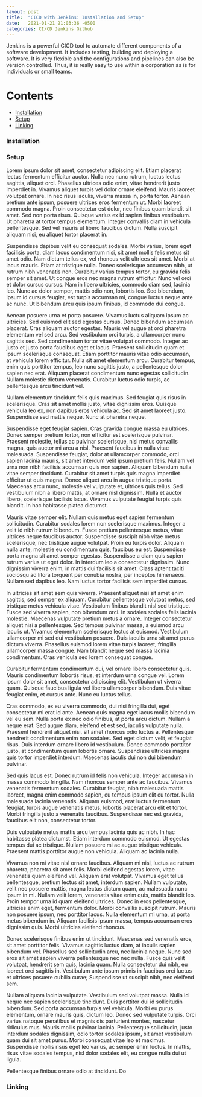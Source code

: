 ```yaml
---
layout: post
title:  "CICD with Jenkins: Installation and Setup"
date:   2021-01-21 21:03:36 -0500
categories: CI/CD Jenkins Github
---
```


Jenkins is a powerful CICD tool to automate different components of a software development. It includes testing, building and deploying a software. It is very flexible and the configurations and pipelines can also be version controlled. Thus, it is really easy to use within a corporation as is for individuals or small teams.

# Contents
 - [Installation](#installation) 
 - [Setup](#setup)
 - [Linking](#Linking)

### Installation

### Setup

 Lorem ipsum dolor sit amet, consectetur adipiscing elit. Etiam placerat lectus fermentum efficitur auctor. Nulla nec nunc rutrum, luctus lectus sagittis, aliquet orci. Phasellus ultrices odio enim, vitae hendrerit justo imperdiet in. Vivamus aliquet turpis vel dolor ornare eleifend. Mauris laoreet volutpat ornare. In nec risus iaculis, viverra massa in, porta tortor. Aenean pretium ante ipsum, posuere ultrices eros fermentum ut. Morbi laoreet commodo magna. Proin consectetur est dolor, nec finibus quam blandit sit amet. Sed non porta risus. Quisque varius ex id sapien finibus vestibulum. Ut pharetra at tortor tempus elementum. Integer convallis diam in vehicula pellentesque. Sed vel mauris ut libero faucibus dictum. Nulla suscipit aliquam nisi, eu aliquet tortor placerat in.

Suspendisse dapibus velit eu consequat sodales. Morbi varius, lorem eget facilisis porta, diam lacus condimentum nisi, sit amet mollis felis metus sit amet odio. Nam dictum tellus ex, vel rhoncus velit ultrices sit amet. Morbi at lacus mauris. Etiam at tristique nulla. Donec scelerisque accumsan nibh, ut rutrum nibh venenatis non. Curabitur varius tempus tortor, eu gravida felis semper sit amet. Ut congue eros nec magna rutrum efficitur. Nunc vel orci et dolor cursus cursus. Nam in libero ultricies, commodo diam sed, lacinia leo. Nunc ac dolor semper, mattis odio non, lobortis leo. Sed bibendum, ipsum id cursus feugiat, est turpis accumsan mi, congue luctus neque ante ac nunc. Ut bibendum arcu quis ipsum finibus, id commodo dui congue.

Aenean posuere urna et porta posuere. Vivamus luctus aliquam ipsum ac ultricies. Sed euismod elit sed egestas cursus. Donec bibendum accumsan placerat. Cras aliquam auctor egestas. Mauris vel augue at orci pharetra elementum vel sed arcu. Sed vestibulum orci turpis, a ullamcorper nunc sagittis sed. Sed condimentum tortor vitae volutpat commodo. Integer ac justo et justo porta faucibus eget et lacus. Praesent sollicitudin quam et ipsum scelerisque consequat. Etiam porttitor mauris vitae odio accumsan, at vehicula lorem efficitur. Nulla sit amet elementum arcu. Curabitur tempus, enim quis porttitor tempus, leo nunc sagittis justo, a pellentesque dolor sapien nec erat. Aliquam placerat condimentum nunc egestas sollicitudin. Nullam molestie dictum venenatis. Curabitur luctus odio turpis, ac pellentesque arcu tincidunt vel.

Nullam elementum tincidunt felis quis maximus. Sed feugiat quis risus in scelerisque. Cras sit amet mollis justo, vitae dignissim eros. Quisque vehicula leo ex, non dapibus eros vehicula ac. Sed sit amet laoreet justo. Suspendisse sed mattis neque. Nunc at pharetra neque.

Suspendisse eget feugiat sapien. Cras gravida congue massa eu ultrices. Donec semper pretium tortor, non efficitur est scelerisque pulvinar. Praesent molestie, tellus ac pulvinar scelerisque, nisi metus convallis magna, quis auctor mi arcu a nisl. Praesent faucibus in nulla vitae malesuada. Suspendisse feugiat, dolor at ullamcorper commodo, orci sapien lacinia mauris, sit amet interdum velit ipsum pretium felis. Nullam vel urna non nibh facilisis accumsan quis non sapien. Aliquam bibendum nulla vitae semper tincidunt. Curabitur sit amet turpis quis magna imperdiet efficitur ut quis magna. Donec aliquet arcu in augue tristique porta. Maecenas arcu nunc, molestie vel vulputate et, ultrices quis tellus. Sed vestibulum nibh a libero mattis, at ornare nisl dignissim. Nulla et auctor libero, scelerisque facilisis lacus. Vivamus vulputate feugiat turpis quis blandit. In hac habitasse platea dictumst.

Mauris vitae semper elit. Nullam quis metus eget sapien fermentum sollicitudin. Curabitur sodales lorem non scelerisque maximus. Integer a velit id nibh rutrum bibendum. Fusce pretium pellentesque metus, vitae ultrices neque faucibus auctor. Suspendisse suscipit nibh vitae metus scelerisque, nec tristique augue volutpat. Proin eu turpis dolor. Aliquam nulla ante, molestie eu condimentum quis, faucibus eu est. Suspendisse porta magna sit amet semper egestas. Suspendisse a diam quis sapien rutrum varius ut eget dolor. In interdum leo a consectetur dignissim. Nunc dignissim viverra enim, in mattis dui facilisis sit amet. Class aptent taciti sociosqu ad litora torquent per conubia nostra, per inceptos himenaeos. Nullam sed dapibus leo. Nam luctus tortor facilisis sem imperdiet cursus.

In ultricies sit amet sem quis viverra. Praesent aliquet nisi sit amet enim sagittis, sed semper ex aliquam. Curabitur pellentesque volutpat metus, sed tristique metus vehicula vitae. Vestibulum finibus blandit nisl sed tristique. Fusce sed viverra sapien, non bibendum orci. In sodales sodales felis lacinia molestie. Maecenas vulputate pretium metus a ornare. Integer consectetur aliquet nisi a pellentesque. Sed tempus pulvinar massa, a euismod arcu iaculis ut. Vivamus elementum scelerisque lectus at euismod. Vestibulum ullamcorper mi sed dui vestibulum posuere. Duis iaculis urna sit amet purus dictum viverra. Phasellus euismod lorem vitae turpis laoreet, fringilla ullamcorper massa congue. Nam blandit neque sed massa lacinia condimentum. Cras vehicula sed lorem consequat congue.

Curabitur fermentum condimentum dui, vel ornare libero consectetur quis. Mauris condimentum lobortis risus, et interdum urna congue vel. Lorem ipsum dolor sit amet, consectetur adipiscing elit. Vestibulum ut viverra quam. Quisque faucibus ligula vel libero ullamcorper bibendum. Duis vitae feugiat enim, et cursus ante. Nunc eu luctus tellus.

Cras commodo, ex eu viverra commodo, dui nisi fringilla dui, eget consectetur mi erat id ante. Aenean quis magna eget lacus mollis bibendum vel eu sem. Nulla porta ex nec odio finibus, at porta arcu dictum. Nullam a neque erat. Sed augue diam, eleifend et est sed, iaculis vulputate nulla. Praesent hendrerit aliquet nisi, sit amet rhoncus odio luctus a. Pellentesque hendrerit condimentum enim non sodales. Sed eget dictum velit, et feugiat risus. Duis interdum ornare libero id vestibulum. Donec commodo porttitor justo, at condimentum quam lobortis ornare. Suspendisse ultricies magna quis tortor imperdiet interdum. Maecenas iaculis dui non dui bibendum pulvinar.

Sed quis lacus est. Donec rutrum id felis non vehicula. Integer accumsan in massa commodo fringilla. Nam rhoncus semper ante ac faucibus. Vivamus venenatis fermentum sodales. Curabitur feugiat, nibh malesuada mattis laoreet, magna enim commodo sapien, eu tempus ipsum elit eu tortor. Nulla malesuada lacinia venenatis. Aliquam euismod, erat luctus fermentum feugiat, turpis augue venenatis metus, lobortis placerat arcu elit et tortor. Morbi fringilla justo a venenatis faucibus. Suspendisse nec est gravida, faucibus elit non, consectetur tortor.

Duis vulputate metus mattis arcu tempus lacinia quis ac nibh. In hac habitasse platea dictumst. Etiam interdum commodo euismod. Ut egestas tempus dui ac tristique. Nullam posuere mi ac augue tristique vehicula. Praesent mattis porttitor augue non vehicula. Aliquam ac lacinia nulla.

Vivamus non mi vitae nisl ornare faucibus. Aliquam mi nisl, luctus ac rutrum pharetra, pharetra sit amet felis. Morbi eleifend egestas lorem, vitae venenatis quam eleifend vel. Aliquam erat volutpat. Vivamus eget tellus pellentesque, pretium lectus sit amet, interdum sapien. Nullam vulputate, velit nec posuere mattis, magna lectus dictum quam, ac malesuada nunc ipsum in mi. Nullam velit lorem, venenatis vitae enim quis, mattis blandit leo. Proin tempor urna id quam eleifend ultrices. Donec in eros pellentesque, ultricies enim eget, fermentum dolor. Morbi convallis suscipit rutrum. Mauris non posuere ipsum, nec porttitor lacus. Nulla elementum mi urna, ut porta metus bibendum in. Aliquam facilisis ipsum massa, tempus accumsan eros dignissim quis. Morbi ultricies eleifend rhoncus.

Donec scelerisque finibus enim ut tincidunt. Maecenas sed venenatis eros, sit amet porttitor felis. Vivamus sagittis luctus diam, at iaculis sapien bibendum vel. Phasellus sed sollicitudin arcu, nec lacinia neque. Nunc sed eros sit amet sapien viverra pellentesque nec nec nulla. Fusce quis velit volutpat, hendrerit sem quis, lacinia quam. Nulla consectetur dui nibh, eu laoreet orci sagittis in. Vestibulum ante ipsum primis in faucibus orci luctus et ultrices posuere cubilia curae; Suspendisse ut suscipit nibh, nec eleifend sem.

Nullam aliquam lacinia vulputate. Vestibulum sed volutpat massa. Nulla id neque nec sapien scelerisque tincidunt. Duis porttitor dui id sollicitudin bibendum. Sed porta accumsan turpis vel vehicula. Morbi eu purus elementum, ornare mauris quis, dictum leo. Donec sed vulputate turpis. Orci varius natoque penatibus et magnis dis parturient montes, nascetur ridiculus mus. Mauris mollis pulvinar lacinia. Pellentesque sollicitudin, justo interdum sodales dignissim, odio tortor sodales ipsum, sit amet vestibulum quam dui sit amet purus. Morbi consequat vitae leo et maximus. Suspendisse mollis risus eget leo varius, ac semper enim luctus. In mattis, risus vitae sodales tempus, nisl dolor sodales elit, eu congue nulla dui ut ligula.

Pellentesque finibus ornare odio at tincidunt. Do

### Linking